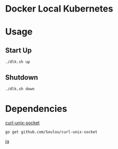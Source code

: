# Docker Local Kubernetes

# Usage
## Start Up

    ./dlk.sh up

## Shutdown

    ./dlk.sh down

# Dependencies
  [curl-unix-socket](https://github.com/Soulou/curl-unix-socket)

    go get github.com/Soulou/curl-unix-socket

  [jq](http://stedolan.github.io/jq/)

